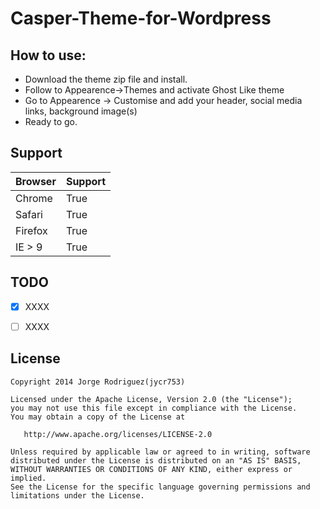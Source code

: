 # Casper-Theme-for-Wordpress

How to use:
------------
+ Download the theme zip file and install.
+ Follow to Appearence->Themes and activate Ghost Like theme
+ Go to Appearence -> Customise and add your header, social media links, background image(s)
+ Ready to go.

Support
------------

Browser  | Support
------------- | -------------
|Chrome   | True |
|Safari  | True |
|Firefox  | True |
|IE > 9  | True |


TODO
------------

- [x] XXXX
- [ ] XXXX


License
-------

	Copyright 2014 Jorge Rodriguez(jycr753)

	Licensed under the Apache License, Version 2.0 (the "License");
	you may not use this file except in compliance with the License.
	You may obtain a copy of the License at

	   http://www.apache.org/licenses/LICENSE-2.0

	Unless required by applicable law or agreed to in writing, software
	distributed under the License is distributed on an "AS IS" BASIS,
	WITHOUT WARRANTIES OR CONDITIONS OF ANY KIND, either express or implied.
	See the License for the specific language governing permissions and
	limitations under the License.
